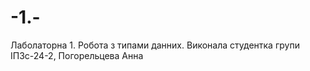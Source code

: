 # -1.-
Лаболаторна 1. Робота з типами данних. Виконала студентка групи ІПЗс-24-2, Погорельцева Анна
